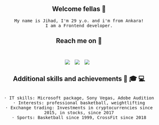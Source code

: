 <h2 align="center">Welcome fellas 🤘</h2>
<p align="center">
  <samp>My name is Jihad, I'm 29 y.o. and i'm from Ankara! <br> I am a Frontend developer.
  </samp>
</p>


<!-- <h2 align="center">My projects 👨‍💻</h2>

<p align="center">
  <samp>Check out my latest project: <a href="https://github.com/hadzhehsen/elbrus_smart_chain" target="_blank">bitfröst nft marketplace</a>
  </samp>
  <br> <br>
  <samp>And something else: <a href="https://github.com/hadzhehsen/ded-helper" target="_blank">grandpa_helper</a>
  </samp> -->
</p>


<h2 align="center"> Reach me on 💬 </h2>
<br>
<p align="center" align='center'>
  <a target="_blank" href="mailto:skiptomylou999@gmail.com"><img
      src="https://img.shields.io/badge/Gmail-20232A?style=for-the-badge&logo=gmail" /></a>&nbsp;&nbsp;&nbsp;
  <a target="_blank" href="https://t.me/hadzhehsen"><img
      src="https://img.shields.io/badge/Telegram-20232A?style=for-the-badge&logo=telegram" /></a>&nbsp;&nbsp;&nbsp;
  <a target="_blank" href="https://www.linkedin.com/in/jihad-hadj-husein-409526229"><img
      src="https://img.shields.io/badge/LinkedIn-20232A?style=for-the-badge&logo=LinkedIn" /></a>&nbsp;&nbsp;&nbsp;
</p>

<!-- <h2 align="center">My skills 🦾 </h2> -->

<!-- <br> -->

<!-- <div align="center">
  
  ![TypeScript](https://img.shields.io/badge/TypeScript-20232A?style=for-the-badge&logo=typescript)
  ![React](https://img.shields.io/badge/React-20232A?style=for-the-badge&logo=react)
  ![Next.js](https://img.shields.io/badge/Nextjs-20232A?style=for-the-badge&logo=next+js)
  ![Tailwind CSS](https://img.shields.io/badge/Tailwind-20232A?style=for-the-badge&logo=Tailwind+CSS)
  ![Svelte](https://img.shields.io/badge/Svelte-20232A?&style=for-the-badge&logo=Svelte)
  ![Web3.js](https://img.shields.io/badge/Web3-20232A?&style=for-the-badge&logo=Web3.js)
  ![Ethereum](https://img.shields.io/badge/Ethereum-20232A?&style=for-the-badge&logo=Ethereum)
  ![Node](https://img.shields.io/badge/node-20232A?style=for-the-badge&logo=node.js)
  ![Express](https://img.shields.io/badge/express-20232A?style=for-the-badge&logo=express)
  ![Html5](https://img.shields.io/badge/HTML5-20232A?style=for-the-badge&logo=html5)
  ![PostCss](https://img.shields.io/badge/PostCss-20232A?style=for-the-badge&logo=PostCss)
  ![Css](https://img.shields.io/badge/CSS3-20232A?style=for-the-badge&logo=css3&logoColor=369AD6)
  ![PostgreSQL](https://img.shields.io/badge/postgresql-20232A?style=for-the-badge&logo=postgresql)
  ![Sequelize](https://img.shields.io/badge/Sequelize-20232A?style=for-the-badge&logo=Sequelize)
  ![Redux](https://img.shields.io/badge/Redux-20232A?style=for-the-badge&logo=redux&logoColor=7749BD)
  ![Solidity](https://img.shields.io/badge/Solidity-20232A?&style=for-the-badge&logo=Solidity)
  ![Figma](https://img.shields.io/badge/figma-20232A?style=for-the-badge&logo=figma)
  <!-- ![Socket.io](https://img.shields.io/badge/socket.io-20232A?style=for-the-badge&logo=socket.io) -->
<!--   ![Postman](https://img.shields.io/badge/postman-20232A?style=for-the-badge&logo=postman)
  ![Jest](https://img.shields.io/badge/jest-20232A?style=for-the-badge&logo=jest&logoColor=99424F)
  ![Git](https://img.shields.io/badge/git-20232A?style=for-the-badge&logo=git)
  ![Gitlab](https://img.shields.io/badge/Gitlab-20232A?style=for-the-badge&logo=gitlab)
  ![Github](https://img.shields.io/badge/GitHub-20232A?style=for-the-badge&logo=github)
  ![Eslint](https://img.shields.io/badge/eslint-20232A?style=for-the-badge&logo=eslint&logoColor=7C7CEA) -->
<!--   ![Npm](https://img.shields.io/badge/npm-20232A?style=for-the-badge&logo=npm) -->
<!--   ![Prettier](https://img.shields.io/badge/prettier-20232A?style=for-the-badge&logo=prettier) -->
  
<!-- </div> -->

<div align="center">
  <h2>Additional skills and achievements 💪 🎓 💻 </h2> <br>
   <samp>
· IT skills: <!-- Blockchain Mining, --> Microsoft package, Sony Vegas, Adobe Audition <br>
· Interests: professional basketball, weightlifting <br>
· Exchange trading: Investments in cryptocurrencies since 2015, in stocks, since 2017 <br>
· Sports: Basketball since 1999, CrossFit since 2018 </samp> <br>
     
</div>

<!-- <div align="center">

  <br><br>

  <h2> 📈 GitHub Activity Graph: </h2>

  ![hadzhehsen's GitHub activity graph](https://activity-graph.herokuapp.com/graph?username=hadzhehsen&hide_border=true&theme=redical)

  <br><br>

  ![hadzhehsen's github stats](https://github-readme-stats.vercel.app/api/top-langs/?username=hadzhehsen&theme=radical)

  <br><br>

  ![hadzhehsen's github streak](https://github-readme-streak-stats.herokuapp.com/?user=hadzhehsen&theme=radical)

  <br><br>

  ![hadzhehsen's github
  stats](https://github-readme-stats.vercel.app/api?username=hadzhehsen&show_icons=true&theme=radical&include_all_commits=true)

  <br><br>

  <br> <br>

  ![](https://visitor-badge.glitch.me/badge?page_id=hadzhehsen)

</div>
 -->
